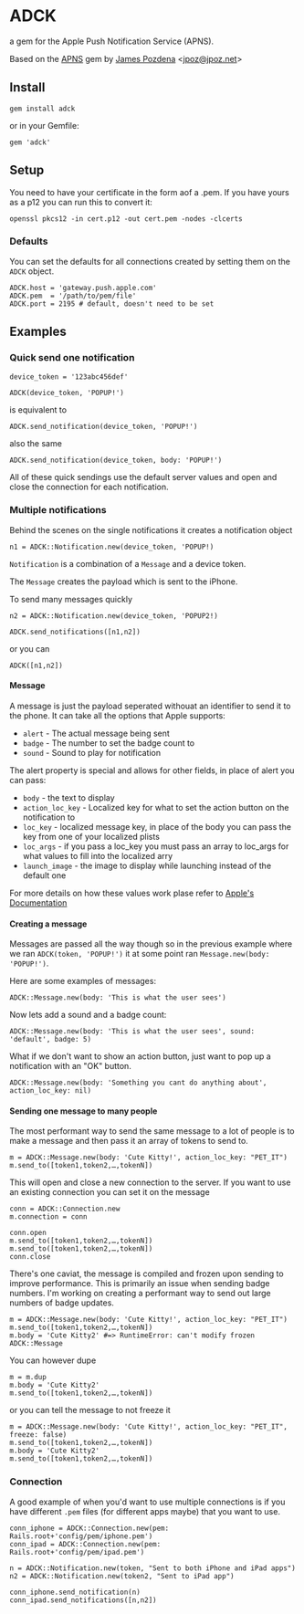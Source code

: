 # ADCK

a gem for the Apple Push Notification Service (APNS).

Based on the [APNS](https://github.com/jpoz/apns) gem by [James Pozdena](https://github.com/jpoz) \<<jpoz@jpoz.net>>

## Install

    gem install adck

or in your Gemfile:

    gem 'adck'

## Setup

You need to have your certificate in the form aof a .pem. If you have yours as a p12 you can run this to convert it:

	openssl pkcs12 -in cert.p12 -out cert.pem -nodes -clcerts

### Defaults

You can set the defaults for all connections created by setting them on the `ADCK` object.

	ADCK.host = 'gateway.push.apple.com'
	ADCK.pem  = '/path/to/pem/file'
	ADCK.port = 2195 # default, doesn't need to be set

## Examples

### Quick send one notification

	device_token = '123abc456def'
	
	ADCK(device_token, 'POPUP!')

is equivalent to

	ADCK.send_notification(device_token, 'POPUP!')

also the same

	ADCK.send_notification(device_token, body: 'POPUP!')
	
All of these quick sendings use the default server values and open and close the connection for each notification.

### Multiple notifications

Behind the scenes on the single notifications it creates a notification object

	n1 = ADCK::Notification.new(device_token, 'POPUP!)

`Notification` is a combination of a `Message` and a device token.

The `Message` creates the payload which is sent to the iPhone.

To send many messages quickly

	n2 = ADCK::Notification.new(device_token, 'POPUP2!)
	
	ADCK.send_notifications([n1,n2])

or you can

	ADCK([n1,n2])

#### Message

A message is just the payload seperated withouat an identifier to send it to the phone. It can take all the options that Apple supports:

* `alert` - The actual message being sent
* `badge` - The number to set the badge count to
* `sound` - Sound to play for notification

The alert property is special and allows for other fields, in place of alert you can pass:

* `body` - the text to display
* `action_loc_key` - Localized key for what to set the action button on the notification to
* `loc_key` - localized message key, in place of the body you can pass the key from one of your localized plists
* `loc_args` - if you pass a loc_key you must pass an array to loc_args for what values to fill into the localized arry
* `launch_image` - the image to display while launching instead of the default one

For more details on how these values work plase refer to [Apple's Documentation](http://developer.apple.com/library/ios/documentation/NetworkingInternet/Conceptual/RemoteNotificationsPG/ApplePushService/ApplePushService.html)

#### Creating a message

Messages are passed all the way though so in the previous example where we ran `ADCK(token, 'POPUP!')` it at some point ran `Message.new(body: 'POPUP!')`.

Here are some examples of messages:

	ADCK::Message.new(body: 'This is what the user sees')
	
Now lets add a sound and a badge count:
	
	ADCK::Message.new(body: 'This is what the user sees', sound: 'default', badge: 5)
	
What if we don't want to show an action button, just want to pop up a notification with an "OK" button.

	ADCK::Message.new(body: 'Something you cant do anything about', action_loc_key: nil)

#### Sending one message to many people

The most performant way to send the same message to a lot of people is to make a message and then pass it an array of tokens to send to.

	m = ADCK::Message.new(body: 'Cute Kitty!', action_loc_key: "PET_IT")
	m.send_to([token1,token2,…,tokenN])

This will open and close a new connection to the server. If you want to use an existing connection you can set it on the message

	conn = ADCK::Connection.new
	m.connection = conn
	
	conn.open
	m.send_to([token1,token2,…,tokenN])
	m.send_to([token1,token2,…,tokenN])
	conn.close


There's one caviat, the message is compiled and frozen upon sending to improve performance. This is primarily an issue when sending badge numbers. I'm working on creating a performant way to send out large numbers of badge updates.

	m = ADCK::Message.new(body: 'Cute Kitty!', action_loc_key: "PET_IT")
	m.send_to([token1,token2,…,tokenN])
	m.body = 'Cute Kitty2' #=> RuntimeError: can't modify frozen ADCK::Message

You can however dupe
	
	m = m.dup
	m.body = 'Cute Kitty2'
	m.send_to([token1,token2,…,tokenN])
	
or you can tell the message to not freeze it

	m = ADCK::Message.new(body: 'Cute Kitty!', action_loc_key: "PET_IT", freeze: false)
	m.send_to([token1,token2,…,tokenN])
	m.body = 'Cute Kitty2'
	m.send_to([token1,token2,…,tokenN])

### Connection

A good example of when you'd want to use multiple connections is if you have different `.pem` files (for different apps maybe) that you want to use.

	conn_iphone = ADCK::Connection.new(pem: Rails.root+'config/pem/iphone.pem')
	conn_ipad = ADCK::Connection.new(pem: Rails.root+'config/pem/ipad.pem')
	
	n = ADCK::Notification.new(token, "Sent to both iPhone and iPad apps")
	n2 = ADCK::Notification.new(token2, "Sent to iPad app")
	
	conn_iphone.send_notification(n)
	conn_ipad.send_notifications([n,n2])